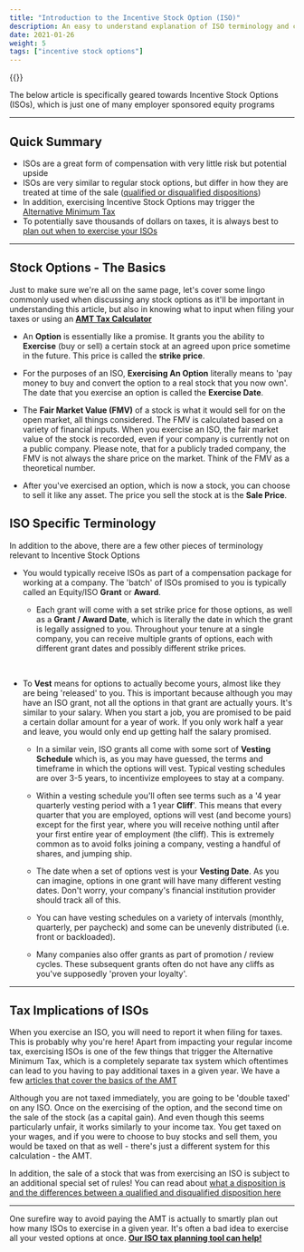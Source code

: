```yaml
---
title: "Introduction to the Incentive Stock Option (ISO)"
description: An easy to understand explanation of ISO terminology and concepts
date: 2021-01-26
weight: 5
tags: ["incentive stock options"]
---
```

{{<disclaimer>}}

The below article is specifically geared towards Incentive Stock Options (ISOs), which is just one of many employer sponsored equity programs

---------
Quick Summary
---
- ISOs are a great form of compensation with very little risk but potential upside
- ISOs are very similar to regular stock options, but differ in how they are treated at time of the sale ([qualified or disqualified dispositions](/articles/iso-difference-between-qualifying-and-disqualifying-disposition/))
- In addition, exercising Incentive Stock Options may trigger the [Alternative Minimum Tax](/articles/what-is-the-alternative-minimum-tax/)
- To potentially save thousands of dollars on taxes, it is always best to [plan out when to exercise your ISOs](/iso-tax-planner/)

------------------

Stock Options - The Basics
---
Just to make sure we're all on the same page, let's cover some lingo commonly used when discussing any stock options as it'll be important in understanding this article, but also in knowing what to input when filing your taxes or using an **[AMT Tax Calculator](/amt-calculator/)**

- An **Option** is essentially like a promise. It grants you the ability to **Exercise** (buy or sell) a certain stock at an agreed upon price sometime in the future. This price is called the **strike price**.

- For the purposes of an ISO, **Exercising An Option** literally means to 'pay money to buy and convert the option to a real stock that you now own'. The date that you exercise an option is called the **Exercise Date**.

- The **Fair Market Value (FMV)** of a stock is what it would sell for on the open market, all things considered. The FMV is calculated based on a variety of financial inputs. When you exercise an ISO, the fair market value of the stock is recorded, even if your company is currently not on a public company. Please note, that for a publicly traded company, the FMV is not always the share price on the market. Think of the FMV as a theoretical number.

- After you've exercised an option, which is now a stock, you can choose to sell it like any asset. The price you sell the stock at is the **Sale Price**.

ISO Specific Terminology
---

In addition to the above, there are a few other pieces of terminology relevant to Incentive Stock Options
- You would typically receive ISOs as part of a compensation package for working at a company. The 'batch' of ISOs promised to you is typically called an Equity/ISO **Grant** or **Award**.

	- Each grant will come with a set strike price for those options, as well as a **Grant / Award Date**, which is literally the date in which the grant is legally assigned to you. Throughout your tenure at a single company, you can receive multiple grants of options, each with different grant dates and possibly different strike prices.

<br>

- To **Vest** means for options to actually become yours, almost like they are being 'released' to you. This is important because although you may have an ISO grant, not all the options in that grant are actually yours. It's similar to your salary. When you start a job, you are promised to be paid a certain dollar amount for a year of work. If you only work half a year and leave, you would only end up getting half the salary promised.

	- In a similar vein, ISO grants all come with some sort of **Vesting Schedule** which is, as you may have guessed, the terms and timeframe in which the options will vest. Typical vesting schedules are over 3-5 years, to incentivize employees to stay at a company.

	- Within a vesting schedule you'll often see terms such as a '4 year quarterly vesting period with a 1 year **Cliff**'. This means that every quarter that you are employed, options will vest (and become yours) except for the first year, where you will receive nothing until after your first entire year of employment (the cliff). This is extremely common as to avoid folks joining a company, vesting a handful of shares, and jumping ship.

	- The date when a set of options vest is your **Vesting Date**. As you can imagine, options in one grant will have many different vesting dates. Don't worry, your company's financial institution provider should track all of this.

	- You can have vesting schedules on a variety of intervals (monthly, quarterly, per paycheck) and some can be unevenly distributed (i.e. front or backloaded).

	- Many companies also offer grants as part of promotion / review cycles. These subsequent grants often do not have any cliffs as you've supposedly 'proven your loyalty'. 

------------------

Tax Implications of ISOs
---

When you exercise an ISO, you will need to report it when filing for taxes. This is probably why you're here! Apart from impacting your regular income tax, exercising ISOs is one of the few things that trigger the Alternative Minimum Tax, which is a completely separate tax system which oftentimes can lead to you having to pay additional taxes in a given year. We have a few [articles that cover the basics of the AMT](/articles/)

Although you are not taxed immediately, you are going to be 'double taxed' on any ISO. Once on the exercising of the option, and the second time on the sale of the stock (as a capital gain). And even though this seems particularly unfair, it works similarly to your income tax. You get taxed on your wages, and if you were to choose to buy stocks and sell them, you would be taxed on that as well - there's just a different system for this calculation - the AMT.

In addition, the sale of a stock that was from exercising an ISO is subject to an additional special set of rules! You can read about [what a disposition is and the differences between a qualified and disqualified disposition here](/articles/iso-difference-between-qualifying-and-disqualifying-disposition/)

------------------

One surefire way to avoid paying the AMT is actually to smartly plan out how many ISOs to exercise in a given year. It's often a bad idea to exercise all your vested options at once. **[Our ISO tax planning tool can help!](/iso-tax-planner)**